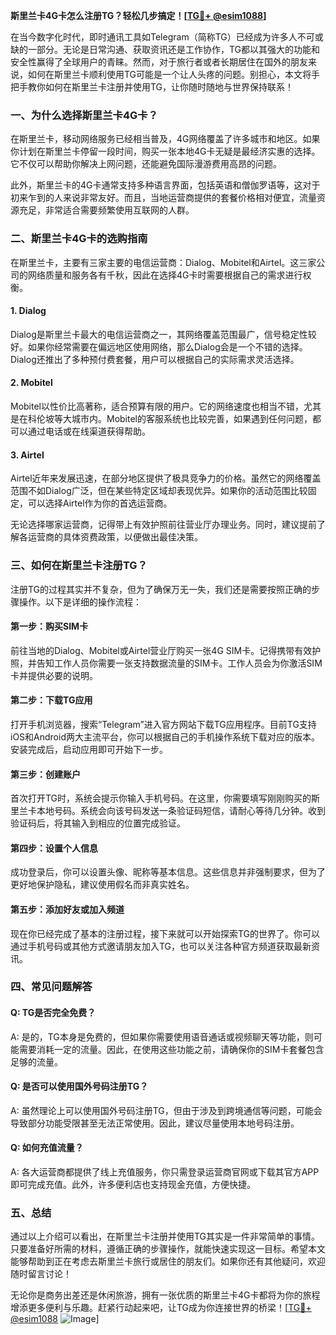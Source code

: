 **斯里兰卡4G卡怎么注册TG？轻松几步搞定！[[TG💪+ @esim1088](https://t.me/s/esim1088)]**

在当今数字化时代，即时通讯工具如Telegram（简称TG）已经成为许多人不可或缺的一部分。无论是日常沟通、获取资讯还是工作协作，TG都以其强大的功能和安全性赢得了全球用户的青睐。然而，对于旅行者或者长期居住在国外的朋友来说，如何在斯里兰卡顺利使用TG可能是一个让人头疼的问题。别担心，本文将手把手教你如何在斯里兰卡注册并使用TG，让你随时随地与世界保持联系！

### 一、为什么选择斯里兰卡4G卡？

在斯里兰卡，移动网络服务已经相当普及，4G网络覆盖了许多城市和地区。如果你计划在斯里兰卡停留一段时间，购买一张本地4G卡无疑是最经济实惠的选择。它不仅可以帮助你解决上网问题，还能避免国际漫游费用高昂的问题。

此外，斯里兰卡的4G卡通常支持多种语言界面，包括英语和僧伽罗语等，这对于初来乍到的人来说非常友好。而且，当地运营商提供的套餐价格相对便宜，流量资源充足，非常适合需要频繁使用互联网的人群。

### 二、斯里兰卡4G卡的选购指南

在斯里兰卡，主要有三家主要的电信运营商：Dialog、Mobitel和Airtel。这三家公司的网络质量和服务各有千秋，因此在选择4G卡时需要根据自己的需求进行权衡。

#### 1. Dialog
Dialog是斯里兰卡最大的电信运营商之一，其网络覆盖范围最广，信号稳定性较好。如果你经常需要在偏远地区使用网络，那么Dialog会是一个不错的选择。Dialog还推出了多种预付费套餐，用户可以根据自己的实际需求灵活选择。

#### 2. Mobitel
Mobitel以性价比高著称，适合预算有限的用户。它的网络速度也相当不错，尤其是在科伦坡等大城市内。Mobitel的客服系统也比较完善，如果遇到任何问题，都可以通过电话或在线渠道获得帮助。

#### 3. Airtel
Airtel近年来发展迅速，在部分地区提供了极具竞争力的价格。虽然它的网络覆盖范围不如Dialog广泛，但在某些特定区域却表现优异。如果你的活动范围比较固定，可以选择Airtel作为你的首选运营商。

无论选择哪家运营商，记得带上有效护照前往营业厅办理业务。同时，建议提前了解各运营商的具体资费政策，以便做出最佳决策。

### 三、如何在斯里兰卡注册TG？

注册TG的过程其实并不复杂，但为了确保万无一失，我们还是需要按照正确的步骤操作。以下是详细的操作流程：

#### 第一步：购买SIM卡
前往当地的Dialog、Mobitel或Airtel营业厅购买一张4G SIM卡。记得携带有效护照，并告知工作人员你需要一张支持数据流量的SIM卡。工作人员会为你激活SIM卡并提供必要的说明。

#### 第二步：下载TG应用
打开手机浏览器，搜索“Telegram”进入官方网站下载TG应用程序。目前TG支持iOS和Android两大主流平台，你可以根据自己的手机操作系统下载对应的版本。安装完成后，启动应用即可开始下一步。

#### 第三步：创建账户
首次打开TG时，系统会提示你输入手机号码。在这里，你需要填写刚刚购买的斯里兰卡本地号码。系统会向该号码发送一条验证码短信，请耐心等待几分钟。收到验证码后，将其输入到相应的位置完成验证。

#### 第四步：设置个人信息
成功登录后，你可以设置头像、昵称等基本信息。这些信息并非强制要求，但为了更好地保护隐私，建议使用假名而非真实姓名。

#### 第五步：添加好友或加入频道
现在你已经完成了基本的注册过程，接下来就可以开始探索TG的世界了。你可以通过手机号码或其他方式邀请朋友加入TG，也可以关注各种官方频道获取最新资讯。

### 四、常见问题解答

#### Q: TG是否完全免费？
A: 是的，TG本身是免费的，但如果你需要使用语音通话或视频聊天等功能，则可能需要消耗一定的流量。因此，在使用这些功能之前，请确保你的SIM卡套餐包含足够的流量。

#### Q: 是否可以使用国外号码注册TG？
A: 虽然理论上可以使用国外号码注册TG，但由于涉及到跨境通信等问题，可能会导致部分功能受限甚至无法正常使用。因此，建议尽量使用本地号码注册。

#### Q: 如何充值流量？
A: 各大运营商都提供了线上充值服务，你只需登录运营商官网或下载其官方APP即可完成充值。此外，许多便利店也支持现金充值，方便快捷。

### 五、总结

通过以上介绍可以看出，在斯里兰卡注册并使用TG其实是一件非常简单的事情。只要准备好所需的材料，遵循正确的步骤操作，就能快速实现这一目标。希望本文能够帮助到正在考虑去斯里兰卡旅行或居住的朋友们。如果你还有其他疑问，欢迎随时留言讨论！

无论你是商务出差还是休闲旅游，拥有一张优质的斯里兰卡4G卡都将为你的旅程增添更多便利与乐趣。赶紧行动起来吧，让TG成为你连接世界的桥梁！[[TG💪+ @esim1088](https://t.me/s/esim1088) ![Image](https://i.postimg.cc/4NQfJmqS/Snipaste-2025-05-13-00-14-12.png)]